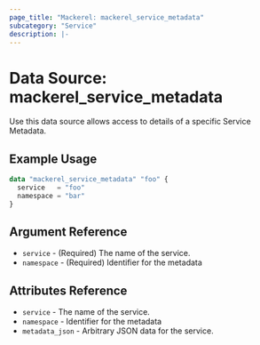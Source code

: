 ```yaml
---
page_title: "Mackerel: mackerel_service_metadata"
subcategory: "Service"
description: |-
---
```


# Data Source: mackerel_service_metadata

Use this data source allows access to details of a specific Service Metadata.  

## Example Usage

```terraform
data "mackerel_service_metadata" "foo" {
  service   = "foo"
  namespace = "bar"
}
```

## Argument Reference

* `service` - (Required) The name of the service.
* `namespace` - (Required) Identifier for the metadata

## Attributes Reference

* `service` - The name of the service.
* `namespace` - Identifier for the metadata
* `metadata_json` - Arbitrary JSON data for the service.
